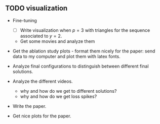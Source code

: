
## TODO visualization

- Fine-tuning
    - [ ] Write visualization when $p=3$ with triangles for the sequence associated to $y = 2$.
    - Get some movies and analyze them

- Get the ablation study plots - format them nicely for the paper: send data to my computer and plot them with latex fonts.


- Analyze final configurations to distinguish between different final solutions.
- Analyze the different videos.
    - why and how do we get to different solutions?
    - why and how do we get loss spikes?
- Write the paper.
- Get nice plots for the paper.
